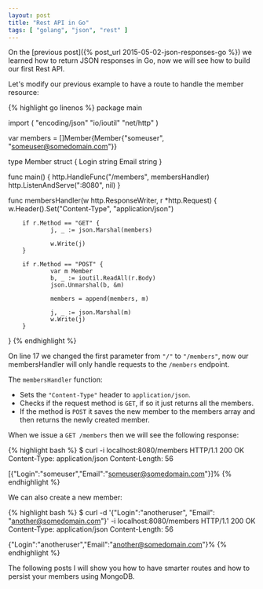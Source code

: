 ```yaml
---
layout: post
title: "Rest API in Go"
tags: [ "golang", "json", "rest" ]
---
```


On the [previous post]({% post_url 2015-05-02-json-responses-go %}) we learned how to return JSON responses in Go,
now we will see how to build our first Rest API.

Let's modify our previous example to have a route to handle the member resource:

{% highlight go linenos %}
package main

import (
        "encoding/json"
        "io/ioutil"
        "net/http"
)

var members = []Member{Member{"someuser", "someuser@somedomain.com"}}

type Member struct {
        Login string
        Email string
}

func main() {
        http.HandleFunc("/members", membersHandler)
        http.ListenAndServe(":8080", nil)
}

func membersHandler(w http.ResponseWriter, r *http.Request) {
        w.Header().Set("Content-Type", "application/json")

        if r.Method == "GET" {
                j, _ := json.Marshal(members)

                w.Write(j)
        }

        if r.Method == "POST" {
                var m Member
                b, _ := ioutil.ReadAll(r.Body)
                json.Unmarshal(b, &m)

                members = append(members, m)

                j, _ := json.Marshal(m)
                w.Write(j)
        }
}
{% endhighlight %}

On line 17 we changed the first parameter from ```"/"``` to ```"/members"```, now our membersHandler will only handle requests to
the ```/members``` endpoint.

The ```membersHandler``` function:

* Sets the ```"Content-Type"``` header to ```application/json```.
* Checks if the request method is ```GET```, if so it just returns all the members.
* If the method is ```POST``` it saves the new member to the members array and then returns the newly created member.

When we issue a ```GET /members``` then we will see the following response:

{% highlight bash %}
$ curl -i localhost:8080/members
HTTP/1.1 200 OK
Content-Type: application/json
Content-Length: 56

[{"Login":"someuser","Email":"someuser@somedomain.com"}]%
{% endhighlight %}

We can also create a new member:

{% highlight bash %}
$ curl -d '{"Login":"anotheruser", "Email": "another@somedomain.com"}' -i localhost:8080/members
HTTP/1.1 200 OK
Content-Type: application/json
Content-Length: 56

{"Login":"anotheruser","Email":"another@somedomain.com"}%
{% endhighlight %}

The following posts I will show you how to have smarter routes and how to persist your members using MongoDB.
